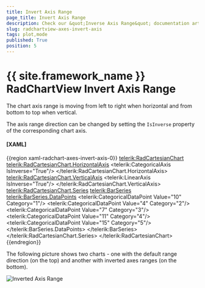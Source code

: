 ```yaml
---
title: Invert Axis Range
page_title: Invert Axis Range
description: Check our &quot;Inverse Axis Range&quot; documentation article for the RadChartView {{ site.framework_name }} control.
slug: radchartview-axes-invert-axis
tags: plot,mode
published: True
position: 5
---
```


# {{ site.framework_name }} RadChartView Invert Axis Range

The chart axis range is moving from left to right when horizontal and from bottom to top when vertical.

The axis range direction can be changed by setting the `IsInverse` property of the corresponding chart axis.

#### __[XAML]__
{{region xaml-radchart-axes-invert-axis-0}}
	<telerik:RadCartesianChart>
		<telerik:RadCartesianChart.HorizontalAxis>
			<telerik:CategoricalAxis IsInverse="True"/>
		</telerik:RadCartesianChart.HorizontalAxis>	
		<telerik:RadCartesianChart.VerticalAxis>
			<telerik:LinearAxis IsInverse="True"/>
		</telerik:RadCartesianChart.VerticalAxis>	
		<telerik:RadCartesianChart.Series>
			<telerik:BarSeries>
				<telerik:BarSeries.DataPoints>
					<telerik:CategoricalDataPoint Value="10" Category="1"/>
					<telerik:CategoricalDataPoint Value="4" Category="2"/>
					<telerik:CategoricalDataPoint Value="7" Category="3"/>
					<telerik:CategoricalDataPoint Value="11" Category="4"/>
					<telerik:CategoricalDataPoint Value="15" Category="5"/>
				</telerik:BarSeries.DataPoints>
			</telerik:BarSeries>
		</telerik:RadCartesianChart.Series>
	</telerik:RadCartesianChart>
{{endregion}}

The following picture shows two charts - one with the default range direction (on the top) and another with inverted axes ranges (on the bottom).

![Inverted Axis Range](images/radchartview-axes-invert-axis-0.png)
